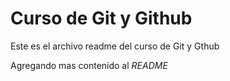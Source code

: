# Curso de Git y Github

Este es el archivo readme del curso de Git y Gthub

Agregando mas contenido al _README_